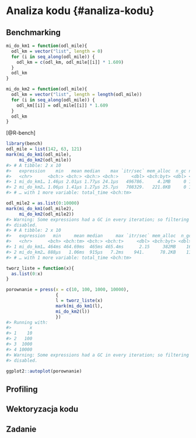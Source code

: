 
# Analiza kodu {#analiza-kodu}

## Benchmarking


```r
mi_do_km1 = function(odl_mile){
  odl_km = vector("list", length = 0)
  for (i in seq_along(odl_mile)) {
    odl_km = c(odl_km, odl_mile[[i]] * 1.609)
  }
  odl_km
}
```


```r
mi_do_km2 = function(odl_mile){
  odl_km = vector("list", length = length(odl_mile))
  for (i in seq_along(odl_mile)) {
    odl_km[[i]] = odl_mile[[i]] * 1.609
  }
  odl_km
}
```

[@R-bench]


```r
library(bench)
odl_mile = list(142, 63, 121)
mark(mi_do_km1(odl_mile),
     mi_do_km2(odl_mile))
#> # A tibble: 2 x 10
#>   expression    min   mean median    max `itr/sec` mem_alloc  n_gc n_itr
#>   <chr>      <bch:> <bch:> <bch:> <bch:>     <dbl> <bch:byt> <dbl> <int>
#> 1 mi_do_km1… 1.46µs 2.01µs 1.77µs 24.1µs   496786.     4.1MB     0 10000
#> 2 mi_do_km2… 1.06µs 1.41µs 1.27µs 25.7µs   708329.   221.8KB     0 10000
#> # … with 1 more variable: total_time <bch:tm>
```


```r
odl_mile2 = as.list(0:10000)
mark(mi_do_km1(odl_mile2),
     mi_do_km2(odl_mile2))
#> Warning: Some expressions had a GC in every iteration; so filtering is
#> disabled.
#> # A tibble: 2 x 10
#>   expression   min     mean median     max `itr/sec` mem_alloc  n_gc n_itr
#>   <chr>      <bch> <bch:tm> <bch:> <bch:t>     <dbl> <bch:byt> <dbl> <int>
#> 1 mi_do_km1… 464ms 464.69ms  465ms 465.4ms      2.15     382MB    16     2
#> 2 mi_do_km2… 888µs   1.06ms  915µs   7.2ms    941.      78.2KB    11   471
#> # … with 1 more variable: total_time <bch:tm>
```


```r
tworz_liste = function(x){
  as.list(0:x)
}
```


```r
porownanie = press(x = c(10, 100, 1000, 10000),
                   {
                   l = tworz_liste(x)
                   mark(mi_do_km1(l),
                   mi_do_km2(l))
                   })
#> Running with:
#>       x
#> 1    10
#> 2   100
#> 3  1000
#> 4 10000
#> Warning: Some expressions had a GC in every iteration; so filtering is
#> disabled.
```


```r
ggplot2::autoplot(porownanie)
```


## Profiling

<!-- profiling -->
<!-- https://r-prof.github.io/jointprof/articles/proposal.html -->

## Wektoryzacja kodu

<!-- vectorized vs not-vectorized -->
<!-- https://rstudio-education.github.io/hopr/speed.html -->


## Zadanie
